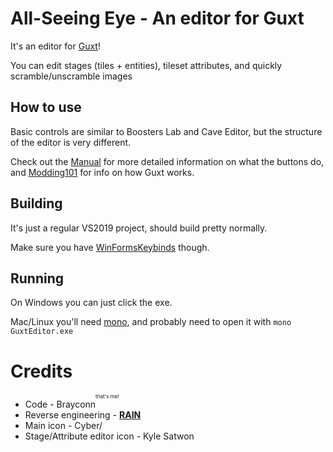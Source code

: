 # All-Seeing Eye - An editor for Guxt
It's an editor for [Guxt](https://www.cavestory.org/pixels-works/guxt.php)!

You can edit stages (tiles + entities), tileset attributes, and quickly scramble/unscramble images

## How to use
Basic controls are similar to Boosters Lab and Cave Editor, but the structure of the editor is very different.

Check out the [Manual](Manual.md) for more detailed information on what the buttons do, and [Modding101](Modding101.md) for info on how Guxt works. 

## Building
It's just a regular VS2019 project, should build pretty normally.

Make sure you have [WinFormsKeybinds](https://github.com/Brayconn/WinFormsKeybinds) though.

## Running
On Windows you can just click the exe.

Mac/Linux you'll need [mono](https://www.mono-project.com/), and probably need to open it with `mono GuxtEditor.exe`


# Credits
- Code - Brayconn<sup><sup><sup>that's me!<sup/><sup/><sup/>
- Reverse engineering - [**RAIN**](https://github.com/tilderain/)
- Main icon - Cyber/
- Stage/Attribute editor icon - Kyle Satwon

